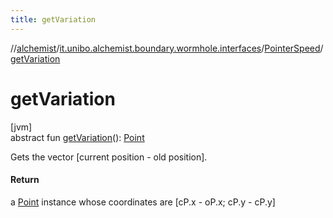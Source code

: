 ```yaml
---
title: getVariation
---
```

//[alchemist](../../../index.html)/[it.unibo.alchemist.boundary.wormhole.interfaces](../index.html)/[PointerSpeed](index.html)/[getVariation](get-variation.html)



# getVariation



[jvm]\
abstract fun [getVariation](get-variation.html)(): [Point](https://docs.oracle.com/javase/8/docs/api/java/awt/Point.html)



Gets the vector [current position - old position].



#### Return



a [Point](https://docs.oracle.com/javase/8/docs/api/java/awt/Point.html) instance whose coordinates are [cP.x - oP.x; cP.y - cP.y]




